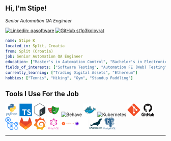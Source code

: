 <h2> Hi, I'm Stipe! </h2>
<p><em>Senior Automation QA Engineer
</em></p>

[![Linkedin: qasoftware](https://img.shields.io/badge/-qasoftware-blue?style=flat-square&logo=Linkedin&logoColor=white&link=https://www.linkedin.com/in/qasoftware/)](https://www.linkedin.com/in/qasoftware/)
[![GitHub st1p3kolovrat](https://img.shields.io/github/followers/st1p3kolovrat?label=follow&style=social)](https://github.com/st1p3kolovrat)




```yaml
name: Stipe K
located_in: Split, Croatia
from: Split (Croatia)
job: Senior Automation QA Engineer
education: ["Master's in Automation Control", "Bachelor's in Electronics"]
fields_of_interests: ["Software Testing", "Automation FE (Web) Testing", "Automation API Testing", "Web3",]
currently_learning: ["Trading Digital Assets", "Ethereum"]
hobbies: ["Tennis", "Hiking", "Gym", "Standup Paddling"]
```

<h2>Tools I Use For the Job</h2>
<p align="left">
<img title="Python" src="https://raw.githubusercontent.com/devicons/devicon/master/icons/python/python-original-wordmark.svg" alt="python" width="40" height="40" />
<img title="TypeScript" src="https://raw.githubusercontent.com/devicons/devicon/master/icons/typescript/typescript-original.svg" alt="typescript" width="40" height="40" />
<img title="Bash" src="https://raw.githubusercontent.com/devicons/devicon/master/icons/bash/bash-original.svg" alt="Bash" width="40" height="40" />
<img title="Playwright" src="https://raw.githubusercontent.com/devicons/devicon/master/icons/playwright/playwright-original.svg" width="40" height="40" />
<img title="Behave" src="https://cdn.githubraw.com/behave/behave/121e61c5598b7967fd8a2eb1833235b282dc3ca6/docs/_static/behave_logo.png" alt="Behave" width="40" height="40" />
<img title="Docker" src="https://raw.githubusercontent.com/devicons/devicon/master/icons/docker/docker-original.svg" alt="Docker" width="40" height="40" />
<img title="Kubernetes" src="https://www.vectorlogo.zone/logos/kubernetes/kubernetes-icon.svg" alt="Kubernetes" width="40" height="40" />
<img title="Git" src="https://raw.githubusercontent.com/devicons/devicon/master/icons/git/git-original.svg" alt="Git" width="40" height="40" />
<img title="Github" src="https://raw.githubusercontent.com/devicons/devicon/master/icons/github/github-original-wordmark.svg" alt="GitHub" width="40" height="40" />
<img title="GithubActions" src="https://raw.githubusercontent.com/devicons/devicon/master/icons/githubactions/githubactions-original.svg" alt="GitHubActions" width="40" height="40" />
<img title="GitLab" src="https://raw.githubusercontent.com/devicons/devicon/master/icons/gitlab/gitlab-original.svg" width="40" height="40" />
<img title="Grafana" src="https://raw.githubusercontent.com/devicons/devicon/master/icons/grafana/grafana-original.svg" width="40" height="40" />
<img title="GraphQL" src="https://raw.githubusercontent.com/devicons/devicon/master/icons/graphql/graphql-plain-wordmark.svg" width="40" height="40" />
<img title="Postman" src="https://raw.githubusercontent.com/devicons/devicon/master/icons/postman/postman-original-wordmark.svg" width="40" height="40" />
<img title="Insomnia" src="https://raw.githubusercontent.com/devicons/devicon/master/icons/insomnia/insomnia-original-wordmark.svg" width="40" height="40" />
<img title="MariaDB" src="https://raw.githubusercontent.com/devicons/devicon/master/icons/mariadb/mariadb-original-wordmark.svg" width="40" height="40" />
<img title="PostgreSQL" src="https://raw.githubusercontent.com/devicons/devicon/master/icons/postgresql/postgresql-plain-wordmark.svg" width="40" height="40" />
</p>

---